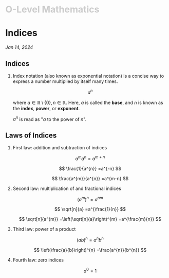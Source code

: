<h1 style="color: #ccc">O-Level Mathematics</h1>

# Indices

*Jan 14, 2024*

## Indices

1. Index notation (also known as exponential notation) is a concise way to express a number multiplied by itself many times.

    $$
    a^{n}
    $$

    where $a\in \mathbb{R} \setminus \{0\} ,n\in \mathbb{R}$. Here, $a$ is called the **base**, and $n$ is known as the **index**, **power**, or **exponent**.

    $a^{n}$ is read as "$a$ to the power of $n$".

## Laws of Indices

1. First law: addition and subtraction of indices

    $$
    a^{m} a^{n} =a^{m+n}
    $$

    $$
    \frac{1}{a^{n}} =a^{-n}
    $$

    $$
    \frac{a^{m}}{a^{n}} =a^{m-n}
    $$

2. Second law: multiplication of and fractional indices

    $$
    \left( a^{m}\right)^{n} =a^{nm}
    $$

    $$
    \sqrt[n]{a} =a^{\frac{1}{n}}
    $$

    $$
    \sqrt[n]{a^{m}} =\left(\sqrt[n]{a}\right)^{m} =a^{\frac{m}{n}}
    $$

3. Third law: power of a product

    $$
    ( ab)^{n} =a^{n} b^{n}
    $$

    $$
    \left(\frac{a}{b}\right)^{n} =\frac{a^{n}}{b^{n}}
    $$

4. Fourth law: zero indices

    $$
    a^{0} =1
    $$
